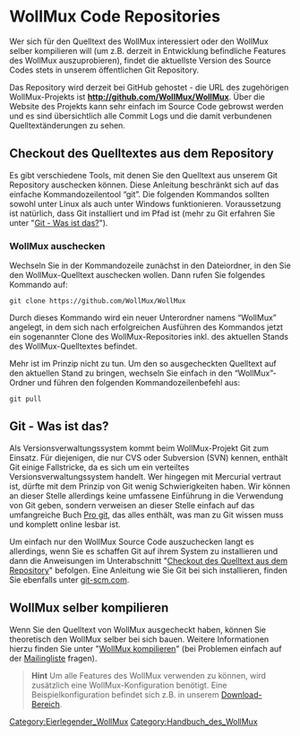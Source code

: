 WollMux Code Repositories
=========================

Wer sich für den Quelltext des WollMux interessiert oder den WollMux
selber kompilieren will (um z.B. derzeit in Entwicklung befindliche
Features des WollMux auszuprobieren), findet die aktuellste Version des
Source Codes stets in unserem öffentlichen Git Repository.

Das Repository wird derzeit bei GitHub gehostet - die URL des
zugehörigen WollMux-Projekts ist
**<http://github.com/WollMux/WollMux>**.
Über die Website des Projekts kann sehr einfach im Source Code gebrowst
werden und es sind übersichtlich alle Commit Logs und die damit
verbundenen Quelltextänderungen zu sehen.

Checkout des Quelltextes aus dem Repository
-------------------------------------------

Es gibt verschiedene Tools, mit denen Sie den Quelltext aus unserem Git
Repository auschecken können. Diese Anleitung beschränkt sich auf das
einfache Kommandozeilentool “git”. Die folgenden Kommandos sollten
sowohl unter Linux als auch unter Windows funktionieren. Voraussetzung
ist natürlich, dass Git installiert und im Pfad ist (mehr zu Git
erfahren Sie unter "[Git - Was ist das?](#git---was-ist-das)").

### WollMux auschecken

Wechseln Sie in der Kommandozeile zunächst in den Dateiordner, in den
Sie den WollMux-Quelltext auschecken wollen. Dann rufen Sie folgendes
Kommando auf:

    git clone https://github.com/WollMux/WollMux

Durch dieses Kommando wird ein neuer Unterordner namens “WollMux”
angelegt, in dem sich nach erfolgreichen Ausführen des Kommandos jetzt
ein sogenannter Clone des WollMux-Repositories inkl. des aktuellen
Stands des WollMux-Quelltextes befindet.

Mehr ist im Prinzip nicht zu tun. Um den so ausgecheckten Quelltext auf
den aktuellen Stand zu bringen, wechseln Sie einfach in den
“WollMux”-Ordner und führen den folgenden Kommandozeilenbefehl aus:

`git pull`

Git - Was ist das?
------------------

Als Versionsverwaltungssystem kommt beim WollMux-Projekt Git zum
Einsatz. Für diejenigen, die nur CVS oder Subversion (SVN) kennen,
enthält Git einige Fallstricke, da es sich um ein verteiltes
Versionsverwaltungssystem handelt. Wer hingegen mit Mercurial vertraut
ist, dürfte mit dem Prinzip von Git wenig Schwierigkeiten haben. Wir
können an dieser Stelle allerdings keine umfassene Einführung in die
Verwendung von Git geben, sondern verweisen an dieser Stelle einfach auf
das umfangreiche Buch [Pro git](http://git-scm.com/book/de), das alles
enthält, was man zu Git wissen muss und komplett online lesbar ist.

Um einfach nur den WollMux Source Code auszuchecken langt es allerdings,
wenn Sie es schaffen Git auf ihrem System zu installieren und dann die
Anweisungen im Unterabschnitt "[Checkout des Quelltext aus dem
Repository](#checkout-des-quelltextes-aus-dem-repository)"
befolgen. Eine Anleitung wie Sie Git bei sich installieren, finden Sie
ebenfalls unter
[git-scm.com](http://git-scm.com/book/de/v1/Los-geht%E2%80%99s-Git-installieren).

WollMux selber kompilieren
--------------------------

Wenn Sie den Quelltext von WollMux ausgecheckt haben, können Sie
theoretisch den WollMux selber bei sich bauen.
Weitere Informationen hierzu finden Sie unter "[WollMux
kompilieren](WollMux_kompilieren.md)" (bei Problemen einfach auf
der [Mailingliste](Mailinglisten.md) fragen).

> **Hint** Um alle Features des WollMux verwenden zu können, wird
> zusätzlich eine WollMux-Konfiguration benötigt. Eine
> Beispielkonfiguration befindet sich z.B. in unserem
> [Download-Bereich](Download.md).

<Category:Eierlegender_WollMux> <Category:Handbuch_des_WollMux>

